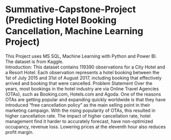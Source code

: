 # Summative-Capstone-Project (Predicting Hotel Booking Cancellation, Machine Learning Project)

This Project uses MS SQL, Machine Learning with Python and Power BI. The dataset is from Kaggle.  
Introduction: This dataset contains 119390 observations for a City Hotel and a Resort Hotel. Each observation represents a hotel booking between the 1st of July 2015 and 31st of August 2017, including booking that effectively arrived and booking that were cancelled.  Problem Statement Over the years, most bookings in the hotel industry are via Online Travel Agencies (OTAs), such as Booking.com, Hotels.com and Agoda.  One of the reasons OTAs are getting popular and expanding quickly worldwide is that they have introduced “free cancellation policy” as the main selling point in their marketing campaign. With the rising popularity of OTAs, this resulted in higher cancellation rate.  The impact of higher cancellation rate,  hotel management find it harder to accurately forecast,  have non-optimized occupancy, revenue loss. Lowering prices at the eleventh hour also reduces profit margin.
